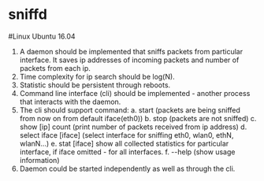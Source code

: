 # sniffd

#Linux Ubuntu 16.04

1. A daemon should be implemented that sniffs packets from particular interface. It
saves ip addresses of incoming packets and number of packets from each ip.
2. Time complexity for ip search should be log(N).
3. Statistic should be persistent through reboots.
4. Command line interface (cli) should be implemented - another process that
interacts with the daemon.
5. The cli should support command:
a. start​ (packets are being sniffed from now on from default iface(eth0))
b. stop​ (packets are not sniffed)
c. show​ ​[ip]​ ​count​ ​(print number of packets received from ip address)
d. select​ ​iface​ ​[iface]​ ​(select interface for sniffing eth0, wlan0, ethN,
wlanN...)
e. stat​ [iface]​ show all collected statistics for particular interface, if iface
omitted - for all interfaces.
f. --help​ ​(show usage information)
6. Daemon could be started independently as well as through the cli.
